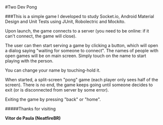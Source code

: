 #Two Dev Pong

###This is a simple game I developed to study Socket.io, Android Material Design and Unit Tests using JUnit, Robolectric and Mockito.

Upon launch, the game connects to a server (you need to be online: if it can't connect, the game will close).

The user can then start serving a game by clicking a button, which will open a dialog saying "waiting for someone to connect".
The names of people with open games will be on main screen. Simply touch on the name to start playing with the person.

You can change your name by touching-hold it.


When started, a split-screen "pong" game (each player only sees half of the screen).
There is no end, the game keeps going until someone decides to exit (or is disconnected from server by some error).

Exiting the game by pressing "back" or "home".

#####Thanks for visiting

**Vitor de Paula (NeatfireBR)**
